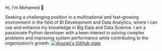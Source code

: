 Hi, I'm Mohamed 👋

Seeking a challenging position in a multinational and fast-growing environment in the field of BI Development and Data Analytics, where I can use and enhance my knowledge in Big Data and Data Science. I am a passionate Python developer with a keen interest in solving complex problems and improving system performance while contributing to the organization’s growth.
[![Anurag's GitHub stats](https://github-readme-stats.vercel.app/api?username=MOHAMEEM)](https://github.com/anuraghazra/github-readme-stats)
